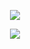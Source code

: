 <p align="center">
<img src="https://github-readme-stats.vercel.app/api?username=chrisops&count_private=true&theme=tokyonight&hide_border=true&hide_title=true&include_all_commits=true&count_private=true&show_icons=true" />
</p>
<p align="center">
  <img src="https://github-readme-stats.vercel.app/api/top-langs/?username=chrisops&count_private=true&theme=tokyonight&hide_border=true&hide_title=true&include_all_commits=true&count_private=true&layout=compact&langs_count=6" />
</p>


<!--
**chrisops/chrisops** is a ✨ _special_ ✨ repository because its `README.md` (this file) appears on your GitHub profile.

Here are some ideas to get you started:

- 🔭 I’m currently working on ...
- 🌱 I’m currently learning ...
- 👯 I’m looking to collaborate on ...
- 🤔 I’m looking for help with ...
- 💬 Ask me about ...
- 📫 How to reach me: ...
- 😄 Pronouns: ...
- ⚡ Fun fact: ...
-->
